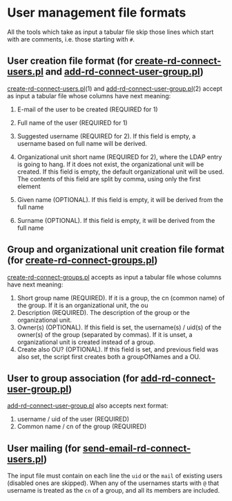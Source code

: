 User management file formats
========
All the tools which take as input a tabular file skip those lines which start with are comments, i.e. those starting with `#`.


User creation file format (for [create-rd-connect-users.pl](create-rd-connect-users.pl) and [add-rd-connect-user-group.pl](add-rd-connect-user-group.pl))
--------

[create-rd-connect-users.pl](create-rd-connect-users.pl)(1) and [add-rd-connect-user-group.pl](add-rd-connect-user-group.pl)(2) accept as input a tabular file whose columns have next meaning:

1. E-mail of the user to be created (REQUIRED for 1)

2. Full name of the user (REQUIRED for 1)

3. Suggested username (REQUIRED for 2). If this field is empty, a username based on full name will be derived.

4. Organizational unit short name (REQUIRED for 2), where the LDAP entry is going to hang. If it does not exist, the organizational unit will be created. If this field is empty, the default organizational unit will be used. The contents of this field are split by comma, using only the first element

5. Given name (OPTIONAL). If this field is empty, it will be derived from the full name

6. Surname (OPTIONAL). If this field is empty, it will be derived from the full name

Group and organizational unit creation file format (for [create-rd-connect-groups.pl](create-rd-connect-groups.pl))
--------

[create-rd-connect-groups.pl](create-rd-connect-groups.pl) accepts as input a tabular file whose columns have next meaning:

1. Short group name (REQUIRED). If it is a group, the cn (common name) of the group. If it is an organizational unit, the ou
2. Description (REQUIRED). The description of the group or the organizational unit.
3. Owner(s) (OPTIONAL). If this field is set, the username(s) / uid(s) of the owner(s) of the group (separated by commas). If it is unset, a organizational unit is created instead of a group.
4. Create also OU? (OPTIONAL). If this field is set, and previous field was also set, the script first creates both a groupOfNames and a OU.

User to group association (for [add-rd-connect-user-group.pl](add-rd-connect-user-group.pl))
--------

[add-rd-connect-user-group.pl](add-rd-connect-user-group.pl) also accepts next format:

1. username / uid of the user (REQUIRED)
2. Common name / cn of the group (REQUIRED)

User mailing (for [send-email-rd-connect-users.pl](send-email-rd-connect-users.pl))
--------

The input file must contain on each line the `uid` or the `mail` of existing users (disabled ones are skipped). When any of the usernames starts with `@` that username is treated as the `cn` of a group, and all its members are included.
